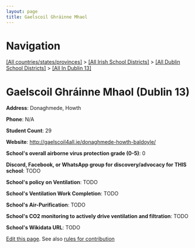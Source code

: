 ```yaml
---
layout: page
title: Gaelscoil Ghráinne Mhaol
---
```

# Navigation

[[All countries/states/provinces]](../../../..) > [[All Irish School Districts]](../../..) > [[All Dublin School Districts]](../..) > [[All In Dublin 13]](..)

# Gaelscoil Ghráinne Mhaol (Dublin 13)

**Address**: Donaghmede, Howth

**Phone**: N/A

**Student Count**: 29

**Website**: <http://gaelscoil4all.ie/donaghmede-howth-baldoyle/>

**School's overall airborne virus protection grade (0-5)**: 0

**Discord, Facebook, or WhatsApp group for discovery/advocacy for THIS school**: TODO

**School's policy on Ventilation**: TODO

**School's Ventilation Work Completion**: TODO

**School's Air-Purification**: TODO

**School's CO2 monitoring to actively drive ventilation and filtration**: TODO

**School's Wikidata URL**: TODO


[Edit this page](https://github.com/ventilate-schools/Ireland/edit/main/./Dublin_13/Gaelscoil_Ghráinne_Mhaol.md). See also [rules for contribution](../../../contribution-rules/)